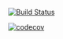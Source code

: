 [![Build Status](https://travis-ci.org/devesh-verma/nodeplayground.svg?branch=master)](https://travis-ci.org/devesh-verma/nodeplayground)

[![codecov](https://codecov.io/gh/devesh-verma/nodeplayground/branch/master/graph/badge.svg)](https://codecov.io/gh/devesh-verma/nodeplayground)